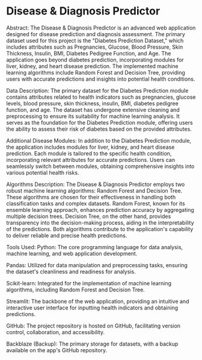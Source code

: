 # Disease & Diagnosis Predictor
Abstract:
The Disease & Diagnosis Predictor is an advanced web application designed for disease prediction and diagnosis assessment. The primary dataset used for this project is the "Diabetes Prediction Dataset," which includes attributes such as Pregnancies, Glucose, Blood Pressure, Skin Thickness, Insulin, BMI, Diabetes Pedigree Function, and Age. The application goes beyond diabetes prediction, incorporating modules for liver, kidney, and heart disease prediction. The implemented machine learning algorithms include Random Forest and Decision Tree, providing users with accurate predictions and insights into potential health conditions.

Data Description:
The primary dataset for the Diabetes Prediction module contains attributes related to health indicators such as pregnancies, glucose levels, blood pressure, skin thickness, insulin, BMI, diabetes pedigree function, and age. The dataset has undergone extensive cleaning and preprocessing to ensure its suitability for machine learning analysis. It serves as the foundation for the Diabetes Prediction module, offering users the ability to assess their risk of diabetes based on the provided attributes.

Additional Disease Modules:
In addition to the Diabetes Prediction module, the application includes modules for liver, kidney, and heart disease prediction. Each module is tailored to the specific health condition, incorporating relevant attributes for accurate predictions. Users can seamlessly switch between modules, obtaining comprehensive insights into various potential health risks.

Algorithms Description:
The Disease & Diagnosis Predictor employs two robust machine learning algorithms: Random Forest and Decision Tree. These algorithms are chosen for their effectiveness in handling both classification tasks and complex datasets. Random Forest, known for its ensemble learning approach, enhances prediction accuracy by aggregating multiple decision trees. Decision Tree, on the other hand, provides transparency into the decision-making process, aiding in the interpretability of the predictions. Both algorithms contribute to the application's capability to deliver reliable and precise health predictions.

Tools Used:
Python: The core programming language for data analysis, machine learning, and web application development.

Pandas: Utilized for data manipulation and preprocessing tasks, ensuring the dataset's cleanliness and readiness for analysis.

Scikit-learn: Integrated for the implementation of machine learning algorithms, including Random Forest and Decision Tree.

Streamlit: The backbone of the web application, providing an intuitive and interactive user interface for inputting health indicators and obtaining predictions.

GitHub: The project repository is hosted on GitHub, facilitating version control, collaboration, and accessibility.

Backblaze (Backup): The primary storage for datasets, with a backup available on the app's GitHub repository.
